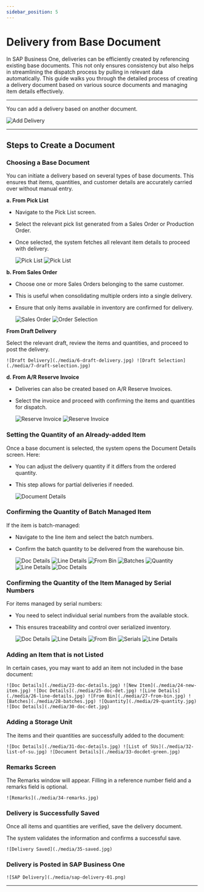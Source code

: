 ```yaml
---
sidebar_position: 5
---
```


# Delivery from Base Document

In SAP Business One, deliveries can be efficiently created by referencing existing base documents. This not only ensures consistency but also helps in streamlining the dispatch process by pulling in relevant data automatically. This guide walks you through the detailed process of creating a delivery document based on various source documents and managing item details effectively.

---

You can add a delivery based on another document.

![Add Delivery](./media/1-delivery-operations.jpg)

---

## Steps to Create a Document

### Choosing a Base Document

You can initiate a delivery based on several types of base documents. This ensures that items, quantities, and customer details are accurately carried over without manual entry.

**a. From Pick List**

- Navigate to the Pick List screen.
- Select the relevant pick list generated from a Sales Order or Production Order.
- Once selected, the system fetches all relevant item details to proceed with delivery.

    ![Pick List](./media/2-pick-list.jpg) ![Pick List](./media/3-pick-list.jpg)

**b. From Sales Order**

- Choose one or more Sales Orders belonging to the same customer.
- This is useful when consolidating multiple orders into a single delivery.
- Ensure that only items available in inventory are confirmed for delivery.

    ![Sales Order](./media/4-sales-order.jpg) ![Order Selection](./media/5-order-selection.jpg)

**From Draft Delivery**

Select the relevant draft, review the items and quantities, and proceed to post the delivery.

    ![Draft Delivery](./media/6-draft-delivery.jpg) ![Draft Selection](./media/7-draft-selection.jpg)

**d. From A/R Reserve Invoice**

- Deliveries can also be created based on A/R Reserve Invoices.
- Select the invoice and proceed with confirming the items and quantities for dispatch.

    ![Reserve Invoice](./media/8-reserve-invoice.jpg) ![Reserve Invoice](./media/9-reserve-invoice.jpg)

### Setting the Quantity of an Already-added Item

Once a base document is selected, the system opens the Document Details screen. Here:

- You can adjust the delivery quantity if it differs from the ordered quantity.
- This step allows for partial deliveries if needed.

    ![Document Details ](./media/10-doc-details.jpg)

### Confirming the Quantity of Batch Managed Item

If the item is batch-managed:

- Navigate to the line item and select the batch numbers.
- Confirm the batch quantity to be delivered from the warehouse bin.

    ![Doc Details](./media/11-doc-details.jpg) ![Line Details](./media/12-line-details.jpg) ![From Bin](./media/13-from-bin.jpg) ![Batches](./media/14-batches.jpg) ![Quantity](./media/15-quantity.jpg) ![Line Details](./media/16-line-details.jpg) ![Doc Details](./media/17-doc-det.jpg)

### Confirming the Quantity of the Item Managed by Serial Numbers

For items managed by serial numbers:

- You need to select individual serial numbers from the available stock.
- This ensures traceability and control over serialized inventory.

    ![Doc Details](./media/18-doc-det.jpg) ![Line Details](./media/19-line-details.jpg) ![From Bin](./media/20-from-bin.jpg) ![Serials](./media/21-serials.jpg) ![Line Details](./media/22-line-details.jpg)

### Adding an Item that is not Listed

In certain cases, you may want to add an item not included in the base document:

    ![Doc Details](./media/23-doc-details.jpg) ![New Item](./media/24-new-item.jpg) ![Doc Details](./media/25-doc-det.jpg) ![Line Details](./media/26-line-details.jpg) ![From Bin](./media/27-from-bin.jpg) ![Batches](./media/28-batches.jpg) ![Quantity](./media/29-quantity.jpg) ![Doc Details](./media/30-doc-det.jpg)

### Adding a Storage Unit

The items and their quantities are successfully added to the document:

    ![Doc Details](./media/31-doc-details.jpg) ![List of SUs](./media/32-list-of-su.jpg) ![Document Details](./media/33-docdet-green.jpg)

### Remarks Screen

The Remarks window will appear. Filling in a reference number field and a remarks field is optional.

    ![Remarks](./media/34-remarks.jpg)

### Delivery is Successfully Saved

Once all items and quantities are verified, save the delivery document.

The system validates the information and confirms a successful save.

    ![Delivery Saved](./media/35-saved.jpg)

### Delivery is Posted in SAP Business One

    ![SAP Delivery](./media/sap-delivery-01.png)

---
